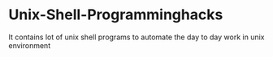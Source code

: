 # Unix-Shell-Programminghacks
It contains lot of unix shell programs to automate the day to day work in unix environment
